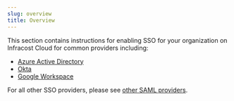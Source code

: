 ```yaml
---
slug: overview
title: Overview
---
```


This section contains instructions for enabling SSO for your organization on Infracost Cloud for common providers including:
- [Azure Active Directory](azure_active_directory.md)
- [Okta](okta.md)
- [Google Workspace](google_workspace.md)

For all other SSO providers, please see [other SAML providers](other_saml.md).


